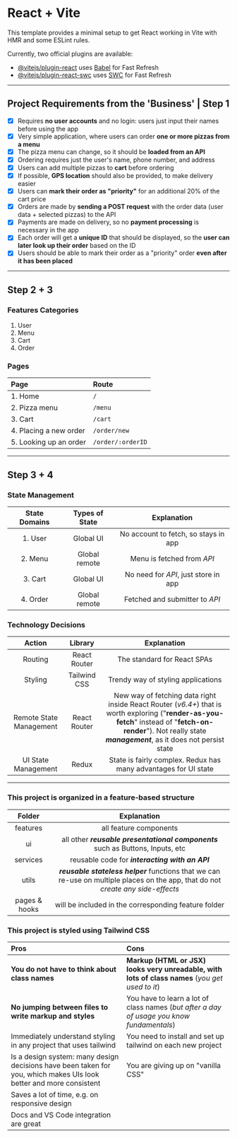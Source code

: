 # React + Vite

This template provides a minimal setup to get React working in Vite with HMR and some ESLint rules.

Currently, two official plugins are available:

- [@vitejs/plugin-react](https://github.com/vitejs/vite-plugin-react/blob/main/packages/plugin-react/README.md) uses [Babel](https://babeljs.io/) for Fast Refresh
- [@vitejs/plugin-react-swc](https://github.com/vitejs/vite-plugin-react-swc) uses [SWC](https://swc.rs/) for Fast Refresh
  
---

## Project Requirements from the 'Business' | Step 1

- [x] Requires **no user accounts** and no login: users just input their names before using the app
- [x] Very simple application, where users can order **one or more pizzas from a menu**
- [x] The pizza menu can change, so it should be **loaded from an API**
- [x] Ordering requires just the user's name, phone number, and address
- [x] Users can add multiple pizzas to **cart** before ordering
- [x] If possible, **GPS location** should also be provided, to make delivery easier
- [x] Users can **mark their order as "priority"** for an additional 20% of the cart price
- [x] Orders are made by **sending a POST request** with the order data (user data + selected pizzas) to the API
- [x] Payments are made on delivery, so no **payment processing** is necessary in the app
- [x] Each order will get a **unique ID** that should be displayed, so the **user can later look up their order** based on the ID
- [x] Users should be able to mark their order as a "priority" order **even after it has been placed**

---

## Step 2 + 3

### Features Categories  

1. User
2. Menu
3. Cart
4. Order

### Pages

|Page|Route|
|:---|:---|
|1. Home| `/`|
|2. Pizza menu| `/menu`|
|3. Cart| `/cart`|
|4. Placing a new order| `/order/new`|
|5. Looking up an order| `/order/:orderID`|

---

## Step 3 + 4

### State Management

|State Domains| Types of State|Explanation|
|:---:|:---:|:---:|
|1. User | Global UI|No account to fetch, so stays in app|
|2. Menu | Global remote|Menu is fetched from *API*|
|3. Cart | Global UI|No need for *API*, just store in app|
|4. Order | Global remote|Fetched and submitter to *API*|

### Technology Decisions

|Action| Library|Explanation|
|:----------:|:-------------:|:---------------:|
|Routing|React Router|The standard for React SPAs|
|Styling|Tailwind CSS|Trendy way of styling applications|
|Remote State Management|React Router|New way of fetching data right inside React Router (*v6.4+*) that is worth exploring ("**render-as-you-fetch**" instead of "**fetch-on-render**"). Not really state ***management***, as it does not persist state|
|UI State Management|Redux|State is fairly complex. Redux has many advantages for UI state|

---

### This project is organized in a feature-based structure

|Folder|Explanation|
|:---:|:---:|
|features|all feature components|
|ui|all other ***reusable presentational components*** such as Buttons, Inputs, etc|
|services|reusable code for ***interacting with an API***|
|utils|***reusable stateless helper*** functions that we can re-use on multiple places on the app, that do not *create any side-effects*|
|pages & hooks| will be included in the corresponding feature folder|

### This project is styled using Tailwind CSS

|Pros|Cons|
|:---|:---|
|**You do not have to think about class names**|**Markup (HTML or JSX) looks very unreadable, with lots of class names** (*you get used to it*)|
|**No jumping between files to write markup and styles**|You have to learn a lot of class names (*but after a day of usage you know fundamentals*)|
|Immediately understand styling in any project that uses tailwind|You need to install and set up tailwind on each new project|
|Is a design system: many design decisions have been taken for you, which makes UIs look better and more consistent|You are giving up on "vanilla CSS"|
|Saves a lot of time, e.g. on responsive design||
|Docs and VS Code integration are great||